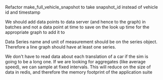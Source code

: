 Refactor make_full_vehicle_snapshot to take snapshot_id instead of vehicle id and timestamp

We should add data points to data server (and hence to the graph) in batches and not a data point at time to save on the
look up time for the appropriate graph to add it to

Data Series name and unit of measurement should be on the series object. Therefore a line graph should have at least one
series.


We don't have to read data about each translation of a car if the sim is going to be a long one. If we are looking
for aggregates (like average speed), we can sample at fixed intervals. This will reduce on the size of data in redis,
and therefore the memory footprint of the application suite

